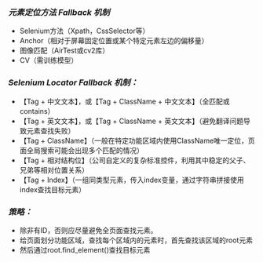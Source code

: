 ### *元素定位方法 Fallback 机制*
- Selenium方法（Xpath，CssSelector等）
- Anchor（相对于屏幕固定位置或某个特定元素左边的偏移量）
- 图像匹配（AirTest或cv2库）
- CV（需训练模型）


### *Selenium Locator Fallback 机制：*
- 【Tag + 中文文本】，或【Tag + ClassName + 中文文本】（全匹配或contains）
- 【Tag + 英文文本】，或【Tag + ClassName + 英文文本】（避免翻译问题导致元素查找失败）
- 【Tag + ClassName】（一般在特定功能区域内使用ClassName唯一定位，页面全局搜索可能会出现多个匹配的情况）
- 【Tag + 相对结构位】（公司自定义的复杂标准控件，利用其中稳定的父子、兄弟等相对位置关系）
- 【Tag + Index】（一组同类型元素，传入index变量，通过字符串拼接使用index查找目标元素）


### *策略：*
- 除非有ID，否则应尽量避免全页面查找元素。
- 给页面划分功能区域，查找每个区域内的元素时，首先查找该区域的root元素
- 然后通过root.find_element()查找目标元素

